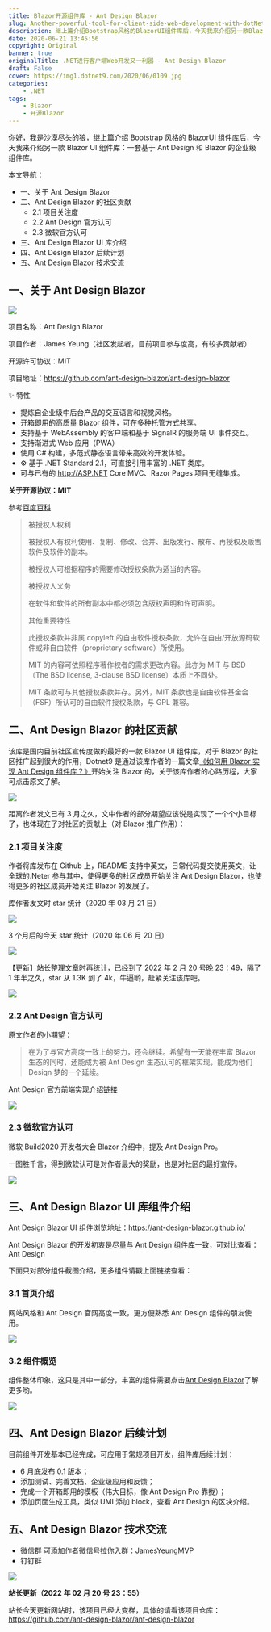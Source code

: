 ```yaml
---
title: Blazor开源组件库 - Ant Design Blazor
slug: Another-powerful-tool-for-client-side-web-development-with-dotNet-Ant-Design-Blazer
description: 继上篇介绍Bootstrap风格的BlazorUI组件库后，今天我来介绍另一款Blazor UI组件库：一套基于 Ant Design 和 Blazor 的企业级组件库。
date: 2020-06-21 13:45:56
copyright: Original
banner: true
originalTitle: .NET进行客户端Web开发又一利器 - Ant Design Blazor
draft: False
cover: https://img1.dotnet9.com/2020/06/0109.jpg
categories: 
    - .NET
tags: 
    - Blazor
    - 开源Blazor
---
```


你好，我是沙漠尽头的狼，继上篇介绍 Bootstrap 风格的 BlazorUI 组件库后，今天我来介绍另一款 Blazor UI 组件库：一套基于 Ant Design 和 Blazor 的企业级组件库。

本文导航：

- 一、关于 Ant Design Blazor
- 二、Ant Design Blazor 的社区贡献
  - 2.1 项目关注度
  - 2.2 Ant Design 官方认可
  - 2.3 微软官方认可
- 三、Ant Design Blazor UI 库介绍
- 四、Ant Design Blazor 后续计划
- 五、Ant Design Blazor 技术交流

## 一、关于 Ant Design Blazor

![](https://img1.dotnet9.com/2020/06/0101.png)

项目名称：Ant Design Blazor

项目作者：James Yeung（社区发起者，目前项目参与度高，有较多贡献者）

开源许可协议：MIT

项目地址：https://github.com/ant-design-blazor/ant-design-blazor

✨ 特性

- 提炼自企业级中后台产品的交互语言和视觉风格。
- 开箱即用的高质量 Blazor 组件，可在多种托管方式共享。
- 支持基于 WebAssembly 的客户端和基于 SignalR 的服务端 UI 事件交互。
- 支持渐进式 Web 应用（PWA）
- 使用 C# 构建，多范式静态语言带来高效的开发体验。
- ⚙️ 基于 .NET Standard 2.1，可直接引用丰富的 .NET 类库。
- 可与已有的 http://ASP.NET Core MVC、Razor Pages 项目无缝集成。

**关于开源协议：MIT**

参考[百度百科](https://baike.baidu.com/item/MIT%25E8%25AE%25B8%25E5%258F%25AF%25E8%25AF%2581/6671281%3Ffr%3Daladdin)

> 被授权人权利
>
> 被授权人有权利使用、复制、修改、合并、出版发行、散布、再授权及贩售软件及软件的副本。
>
> 被授权人可根据程序的需要修改授权条款为适当的内容。
>
> 被授权人义务
>
> 在软件和软件的所有副本中都必须包含版权声明和许可声明。
>
> 其他重要特性
>
> 此授权条款并非属 copyleft 的自由软件授权条款，允许在自由/开放源码软件或非自由软件（proprietary software）所使用。
>
> MIT 的内容可依照程序著作权者的需求更改内容。此亦为 MIT 与 BSD（The BSD license, 3-clause BSD license）本质上不同处。
>
> MIT 条款可与其他授权条款并存。另外，MIT 条款也是自由软件基金会（FSF）所认可的自由软件授权条款，与 GPL 兼容。

## 二、Ant Design Blazor 的社区贡献

该库是国内目前社区宣传度做的最好的一款 Blazor UI 组件库，对于 Blazor 的社区推广起到很大的作用，Dotnet9 是通过该库作者的一篇文章[《如何用 Blazor 实现 Ant Design 组件库？》](https://mp.weixin.qq.com/s/Bhvp4EKgKh-lMyh6v3_Ayg)开始关注 Blazor 的，关于该库作者的心路历程，大家可点击原文了解。

![](https://img1.dotnet9.com/2020/06/0102.jpg)

距离作者发文已有 3 月之久，文中作者的部分期望应该说是实现了一个个小目标了，也体现在了对社区的贡献上（对 Blazor 推广作用）：

### 2.1 项目关注度

作者将库发布在 Github 上，README 支持中英文，日常代码提交使用英文，让全球的.Neter 参与其中，使得更多的社区成员开始关注 Ant Design Blazor，也使得更多的社区成员开始关注 Blazor 的发展了。

库作者发文时 star 统计（2020 年 03 月 21 日）

![](https://img1.dotnet9.com/2020/06/0103.jpg)

3 个月后的今天 star 统计（2020 年 06 月 20 日）

![](https://img1.dotnet9.com/2020/06/0104.jpg)

【更新】站长整理文章时再统计，已经到了 2022 年 2 月 20 号晚 23：49，隔了 1 年半之久，star 从 1.3K 到了 4k，牛逼哟，赶紧关注该库吧。

![](https://img1.dotnet9.com/2020/06/0105.png)

### 2.2 Ant Design 官方认可

原文作者的小期望：

> 在为了与官方高度一致上的努力，还会继续。希望有一天能在丰富 Blazor 生态的同时，还能成为被 Ant Design 生态认可的框架实现，能成为他们 Design 梦的一个延续。

Ant Design 官方前端实现介绍[链接](https://ant.design/docs/spec/introduce-cn%23%25E5%2589%258D%25E7%25AB%25AF%25E5%25AE%259E%25E7%258E%25B0)

![](https://img1.dotnet9.com/2020/06/0106.jpg)

### 2.3 微软官方认可

微软 Build2020 开发者大会 Blazor 介绍中，提及 Ant Design Pro。

一图胜千言，得到微软认可是对作者最大的奖励，也是对社区的最好宣传。

![](https://img1.dotnet9.com/2020/06/0107.jpg)

## 三、Ant Design Blazor UI 库组件介绍

Ant Design Blazor UI 组件浏览地址：https://ant-design-blazor.github.io/

Ant Design Blazor 的开发初衷是尽量与 Ant Design 组件库一致，可对比查看：Ant Design

下面只对部分组件截图介绍，更多组件请戳上面链接查看：

### 3.1 首页介绍

网站风格和 Ant Design 官网高度一致，更方便熟悉 Ant Design 组件的朋友使用。

![](https://img1.dotnet9.com/2020/06/0108.jpg)

### 3.2 组件概览

组件整体印象，这只是其中一部分，丰富的组件需要点击[Ant Design Blazor](https://ant-design-blazor.github.io/)了解更多哟。

![](https://img1.dotnet9.com/2020/06/0109.jpg)

## 四、Ant Design Blazor 后续计划

目前组件开发基本已经完成，可应用于常规项目开发，组件库后续计划：

- 6 月底发布 0.1 版本；
- 添加测试、完善文档、企业级应用和反馈；
- 完成一个开箱即用的模板（伟大目标，像 Ant Design Pro 靠拢）；
- 添加页面生成工具，类似 UMI 添加 block，查看 Ant Design 的区块介绍。

## 五、Ant Design Blazor 技术交流

- 微信群 可添加作者微信号拉你入群：JamesYeungMVP
- 钉钉群

![](https://img1.dotnet9.com/2020/06/0110.png)

**站长更新（2022 年 02 月 20 号 23：55）**

站长今天更新网站时，该项目已经大变样，具体的请看该项目仓库：https://github.com/ant-design-blazor/ant-design-blazor
